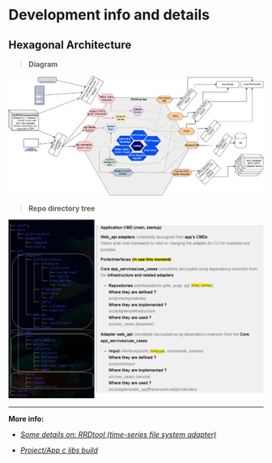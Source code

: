 # Development info and details

## Hexagonal Architecture

>**Diagram**

![architecture_hexagonal](/docs/ipyfixweb_project/images/hexagonal_architecture.png)

>**Repo directory tree**

![dir_tree](/docs/ipyfixweb_project/images/final_hexagonal_marked._dir_tree.png)

---
**More info:**

* [*Some details on: RRDtool (time-series file system adapter)*](./rrdtool_file_system_adapter.md)

* [*Project/App c libs build*](../c_builds/README.md)